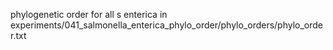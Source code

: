 phylogenetic order for all s enterica in experiments/041_salmonella_enterica_phylo_order/phylo_orders/phylo_order.txt